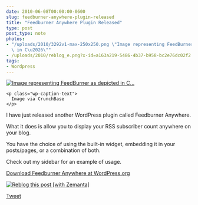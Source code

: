 ```yaml
---
date: 2010-06-08T00:00:00-0600
slug: feedburner-anywhere-plugin-released
title: "Feedburner Anywhere Plugin Released"
type: post
post_type: note
photos:
- "/uploads/2010/3292v1-max-250x250.png \"Image representing FeedBurner as depicted\
  \ in C\u2026\""
- /uploads/2010/reblog_e.png?x-id=a163a219-5486-4b37-b958-bc2e76dc02f2
tags:
- Wordpress
---
```



[![Image representing FeedBurner as depicted in C…](/uploads/2010/3292v1-max-250x250.png "Image representing FeedBurner as depicted in C…")](http://www.crunchbase.com/company/feedburner)

```
<p class="wp-caption-text">
  Image via CrunchBase
</p>

```



I have just released another WordPress plugin called Feedburner Anywhere.


What it does is allow you to display your RSS subscriber count anywhere on your blog.


You have the choice of using the built-in widget, embedding it in your posts/pages, or a combination of both.


Check out my sidebar for an example of usage.


[Download Feedburner Anywhere at WordPress.org](http://wordpress.org/extend/plugins/feedburner-anywhere/)



[![Reblog this post [with Zemanta]](/uploads/2010/reblog_e.png?x-id=a163a219-5486-4b37-b958-bc2e76dc02f2)](http://reblog.zemanta.com/zemified/a163a219-5486-4b37-b958-bc2e76dc02f2/ "Reblog this post [with Zemanta]")


[Tweet](http://twitter.com/share)


